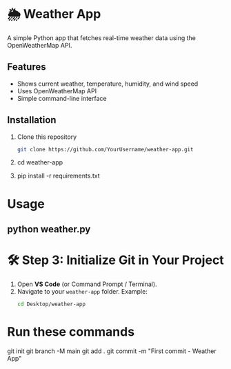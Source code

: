 # 🌦 Weather App

A simple Python app that fetches real-time weather data using the OpenWeatherMap API.

## Features
- Shows current weather, temperature, humidity, and wind speed
- Uses OpenWeatherMap API
- Simple command-line interface

## Installation
1. Clone this repository
   ```bash
   git clone https://github.com/YourUsername/weather-app.git

2. cd weather-app

3. pip install -r requirements.txt

# Usage
python weather.py
---

# 🛠 Step 3: Initialize Git in Your Project
1. Open **VS Code** (or Command Prompt / Terminal).  
2. Navigate to your `weather-app` folder. Example:
   ```bash
   cd Desktop/weather-app

# Run these commands
git init
git branch -M main
git add .
git commit -m "First commit - Weather App"
